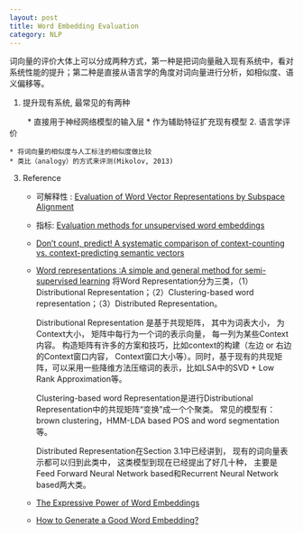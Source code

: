 ```yaml
---
layout: post
title: Word Embedding Evaluation
category: NLP
---
```

词向量的评价大体上可以分成两种方式，第一种是把词向量融入现有系统中，看对系统性能的提升；第二种是直接从语言学的角度对词向量进行分析，如相似度、语义偏移等。
1. 提升现有系统, 最常见的有两种

　　	* 直接用于神经网络模型的输入层
	* 作为辅助特征扩充现有模型
2. 语言学评价

	* 将词向量的相似度与人工标注的相似度做比较
	* 类比（analogy）的方式来评测(Mikolov, 2013)
3. Reference

	* 可解释性 : [Evaluation of Word Vector Representations by Subspace Alignment](http://www.cs.cmu.edu/~ytsvetko/papers/qvec.pdf)
	* 指标: [Evaluation methods for unsupervised word embeddings](http://aclweb.org/anthology//D/D15/D15-1036.pdf)
	* [Don’t count, predict! A systematic comparison of context-counting vs. context-predicting semantic vectors](http://clic.cimec.unitn.it/marco/publications/acl2014/baroni-etal-countpredict-acl2014.pdf)
	* [Word representations :A simple and general method for semi-supervised learning](http://people.cs.pitt.edu/~huynv/research/deep-nets/Word%20representations%20a%20simple%20and%20general%20method%20for%20semi-supervised%20learning.pdf)
		将Word Representation分为三类，（1）Distributional Representation；（2）Clustering-based word representation；（3）Distributed Representation。

		Distributional Representation 是基于共现矩阵， 其中为词表大小， 为Context大小， 矩阵中每行为一个词的表示向量， 每一列为某些Context内容。 构造矩阵有许多的方案和技巧，比如context的构建（左边 or 右边的Context窗口内容， Context窗口大小等）。同时，基于现有的共现矩阵，可以采用一些降维方法压缩词的表示，比如LSA中的SVD + Low Rank Approximation等。

		Clustering-based word Representation是进行Distributional Representation中的共现矩阵“变换”成一个个聚类。 常见的模型有：brown clustering，HMM-LDA based POS and word segmentation等。

		Distributed Representation在Section 3.1中已经讲到， 现有的词向量表示都可以归到此类中， 这类模型到现在已经提出了好几十种， 主要是Feed Forward Neural Network based和Recurrent Neural Network based两大类。
	* [The Expressive Power of Word Embeddings](https://arxiv.org/pdf/1301.3226.pdf)
	* [How to Generate a Good Word Embedding?](https://arxiv.org/pdf/1507.05523.pdf)